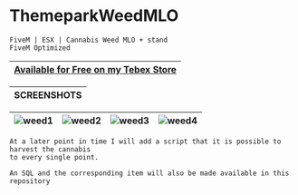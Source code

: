 # ThemeparkWeedMLO

```yarn
FiveM | ESX | Cannabis Weed MLO + stand
FiveM Optimized
```

|[Available for Free on my Tebex Store](https://alphadevelopment.tebex.io/category/free-hugs)|
|---|

|SCREENSHOTS|
|---|

|![weed1](https://github.com/user-attachments/assets/818b2fd6-ad75-4bf1-a5e2-cd56c992a63a)|![weed2](https://github.com/user-attachments/assets/e961377b-4f89-4bb3-89be-86e262a7ab08)|![weed3](https://github.com/user-attachments/assets/bd7039ec-f303-4fb1-bcca-9973b54bec1a)|![weed4](https://github.com/user-attachments/assets/49e04f2b-6d4b-4a29-85e5-db4e305defb9)
|---|---|---|---|

```yarn
At a later point in time I will add a script that it is possible to harvest the cannabis
to every single point.

An SQL and the corresponding item will also be made available in this repository
```
